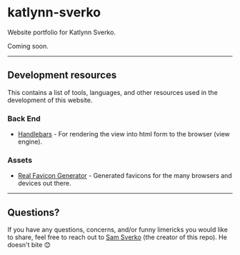 # katlynn-sverko

Website portfolio for Katlynn Sverko.

Coming soon.

---

## Development resources

This contains a list of tools, languages, and other resources used in the development of this website.

### Back End

* [Handlebars](https://handlebarsjs.com/) - For rendering the view into html form to the browser (view engine).

### Assets

* [Real Favicon Generator](https://realfavicongenerator.net/) - Generated favicons for the many browsers and devices out there.

---

## Questions?

If you have any questions, concerns, and/or funny limericks you would like to share, feel free to reach out to [Sam Sverko](https://github.com/SamSverko/ama/issues/new) (the creator of this repo). He doesn't bite 😊
